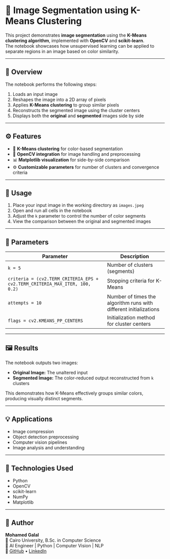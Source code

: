 # 🧩 Image Segmentation using K-Means Clustering

This project demonstrates **image segmentation** using the **K-Means clustering algorithm**, implemented with **OpenCV** and **scikit-learn**.  
The notebook showcases how unsupervised learning can be applied to separate regions in an image based on color similarity.

---

## 📘 Overview

The notebook performs the following steps:

1. Loads an input image  
2. Reshapes the image into a 2D array of pixels  
3. Applies **K-Means clustering** to group similar pixels  
4. Reconstructs the segmented image using the cluster centers  
5. Displays both the **original** and **segmented** images side by side

---

## ⚙️ Features

- 🎯 **K-Means clustering** for color-based segmentation  
- 🧠 **OpenCV integration** for image handling and preprocessing  
- 📊 **Matplotlib visualization** for side-by-side comparison  
- ⚙️ **Customizable parameters** for number of clusters and convergence criteria

---

## 🚀 Usage

1. Place your input image in the working directory as `images.jpeg`  
2. Open and run all cells in the notebook  
3. Adjust the `k` parameter to control the number of color segments  
4. View the comparison between the original and segmented images  

---

## 🔧 Parameters

| Parameter | Description |
|------------|-------------|
| `k = 5` | Number of clusters (segments) |
| `criteria = (cv2.TERM_CRITERIA_EPS + cv2.TERM_CRITERIA_MAX_ITER, 100, 0.2)` | Stopping criteria for K-Means |
| `attempts = 10` | Number of times the algorithm runs with different initializations |
| `flags = cv2.KMEANS_PP_CENTERS` | Initialization method for cluster centers |

---

## 🖼️ Results

The notebook outputs two images:
- **Original Image:** The unaltered input  
- **Segmented Image:** The color-reduced output reconstructed from `k` clusters  

This demonstrates how K-Means effectively groups similar colors, producing visually distinct segments.

---

## 💡 Applications

- Image compression  
- Object detection preprocessing  
- Computer vision pipelines  
- Image analysis and understanding  

---

## 🧠 Technologies Used

- Python  
- OpenCV  
- scikit-learn  
- NumPy  
- Matplotlib  

---

## 👤 Author

**Mohamed Galal**  
📍 Cairo University, B.Sc. in Computer Science  
💼 AI Engineer | Python | Computer Vision | NLP  
🔗 [GitHub](https://github.com/galall10) • [LinkedIn](https://linkedin.com/in/mohamedgalal10)
